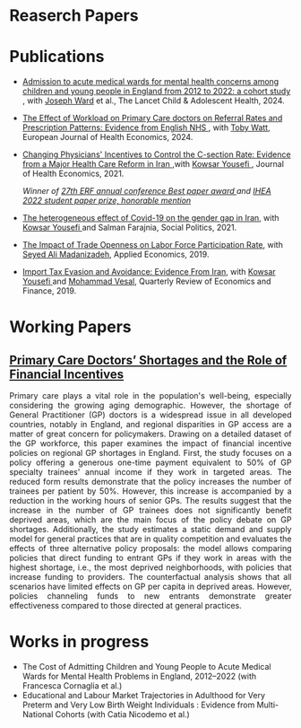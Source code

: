 # Reaserch Papers 

# Publications
 - <a href="https://www.thelancet.com/journals/lanchi/article/PIIS2352-4642(24)00333-X/fulltext" target="_blank">Admission to acute medical wards for mental health concerns among children and young people in England from 2012 to 2022: a cohort study </a>, with <a href="https://www.ucl.ac.uk/child-health/people/joseph-ward" target="_blank">Joseph Ward</a> et al., The Lancet Child & Adolescent Health, 2024.
 - <a href="https://link.springer.com/article/10.1007/s10198-024-01742-7" target="_blank">The Effect of Workload on Primary Care doctors on Referral Rates and Prescription Patterns: Evidence from English NHS </a>, with <a href="https://www.health.org.uk/about-the-health-foundation/our-people/REAL-centre-team/toby-watt" target="_blank">Toby Watt</a>, European Journal of Health Economics, 2024.
  - <a href="https://www.sciencedirect.com/science/article/abs/pii/S0167629621000990" target="_blank">Changing Physicians' Incentives to Control the C-section Rate: Evidence from a Major Health Care Reform in Iran </a> ,with <a href="https://economics.ut.ac.ir/en/~kyousefi" target="_blank">Kowsar Yousefi </a>, Journal of Health Economics, 2021.
    
    <i> Winner of <a href="https://www.youtube.com/watch?v=fak7X6MsY0I&t=1904s" target="_blank">27th ERF annual conference Best paper award </a> and <a href="https://healtheconomics.org/awards/" target="_blank"> IHEA 2022 student paper prize, honorable mention </a> </i>
  - <a href="https://academic.oup.com/sp/article-abstract/29/4/1192/6458097" target="_blank">The heterogeneous effect of Covid-19 on the gender gap in Iran</a>, with <a href="https://economics.ut.ac.ir/en/~kyousefi" target="_blank">Kowsar Yousefi </a> and Salman Farajnia, Social Politics, 2021.
  - <a href="https://www.tandfonline.com/doi/abs/10.1080/00036846.2018.1558350" target="_blank">The Impact of Trade Openness on Labor Force Participation Rate</a>, with <a href="https://gsme.sharif.edu/~madanizadeh/" target="_blank">Seyed Ali Madanizadeh</a>, Applied Economics, 2019.
  - <a href="https://www.sciencedirect.com/science/article/abs/pii/S1062976918302217" target="_blank">Import Tax Evasion and Avoidance: Evidence From Iran</a>, with <a href="https://economics.ut.ac.ir/en/~kyousefi" target="_blank">Kowsar Yousefi </a> and <a href="https://gsme.sharif.edu/~vesal/" target="_blank">Mohammad Vesal</a>, Quarterly Review of Economics and Finance, 2019.

# Working Papers
## <a href="/assets/pdf/primary_doctor_shortage.pdf"  target="_blank">Primary Care Doctors’ Shortages and the Role of Financial Incentives </a>
 <p align="justify">
 Primary care plays a vital role in the population's well-being, especially considering the growing aging demographic. However, the shortage of General Practitioner (GP) doctors is a widespread issue in all developed countries, notably in England, and regional disparities in GP access are a matter of great concern for policymakers. Drawing on a detailed dataset of the GP workforce, this paper examines the impact of financial incentive policies on regional GP shortages in England. First, the study focuses on a policy offering a generous one-time payment equivalent to 50% of GP specialty trainees' annual income if they work in targeted areas. The reduced form results demonstrate that the policy increases the number of trainees per patient by 50%. However, this increase is accompanied by a reduction in the working hours of senior GPs. The results suggest that the increase in the number of GP trainees does not significantly benefit deprived areas, which are the main focus of the policy debate on GP shortages. Additionally, the study estimates a static demand and supply model for general practices that are in quality competition and evaluates the effects of three alternative policy proposals: the model allows comparing policies that direct funding to entrant GPs if they work in areas with the highest shortage, i.e., the most deprived neighborhoods, with policies that increase funding to providers. The counterfactual analysis shows that all scenarios have limited effects on GP per capita in deprived areas. However, policies channeling funds to new entrants demonstrate greater effectiveness compared to those directed at general practices. </p>

# Works in progress
-  The Cost of Admitting Children and Young People to Acute Medical Wards for Mental Health Problems in England, 2012–2022 (with Francesca Cornaglia et al.)
-  Educational and Labour Market Trajectories in Adulthood for Very Preterm and Very Low Birth Weight Individuals : Evidence from Multi-National Cohorts (with Catia Nicodemo et al.)


